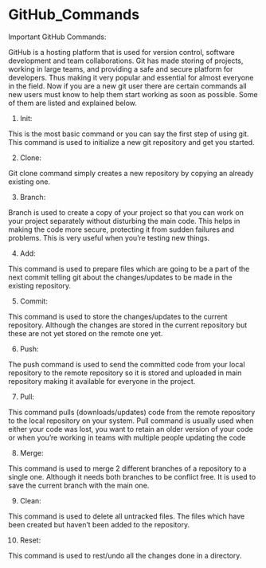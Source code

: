 # GitHub_Commands

Important GitHub Commands:

GitHub is a hosting platform that is used for version control, software development and team collaborations. Git has made storing of projects, working in large teams, and providing a safe and secure platform for developers. Thus making it very popular and essential for almost everyone in the field. Now if you are a new git user there are certain commands all new users must know to help them start working as soon as possible. Some of them are listed and explained below.

1. Init:

  This is the most basic command or you can say the first step of using git. This command is used to initialize a new git repository and get you started.
  
2. Clone:

  Git clone command simply creates a new repository by copying an already existing one.
  
3. Branch:

  Branch is used to create a copy of your project so that you can work on your project separately without disturbing the main code. This helps in making the code more secure, protecting it from sudden failures and problems. This is very useful when you’re testing new things.
  
4. Add:

  This command is used to prepare files which are going to be a part of the next commit telling git about the changes/updates to be made in the existing repository. 
  
5. Commit:

  This command is used to store the changes/updates to the current repository. Although the changes are stored in the current repository but these are not yet stored on the remote one yet.
  
6. Push:

  The push command is used to send the committed code from your local repository to the remote repository so it is stored and uploaded in main repository making it available for everyone in the project.
  
7. Pull:

  This command pulls (downloads/updates) code from the remote repository to the local repository on your system. Pull command is usually used when either your code was lost, you want to retain an older version of your code or when you’re working in teams with multiple people updating the code
  
8. Merge:

  This command is used to merge 2 different branches of a repository to a single one. Although it needs both branches to be conflict free. It is used to save the current branch with the main one.
  
9. Clean:

  This command is used to delete all untracked files. The files which have been created but haven’t been added to the repository.
  
10. Reset:

This command is used to rest/undo all the changes done in a directory.
